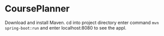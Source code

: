 # CoursePlanner
Download and install Maven.
cd into project directory
enter command `mvn spring-boot:run` and enter localhost:8080 to see the appl.
